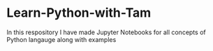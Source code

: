 # Learn-Python-with-Tam

In this respository I have made Jupyter Notebooks for all concepts of Python langauge along with examples
